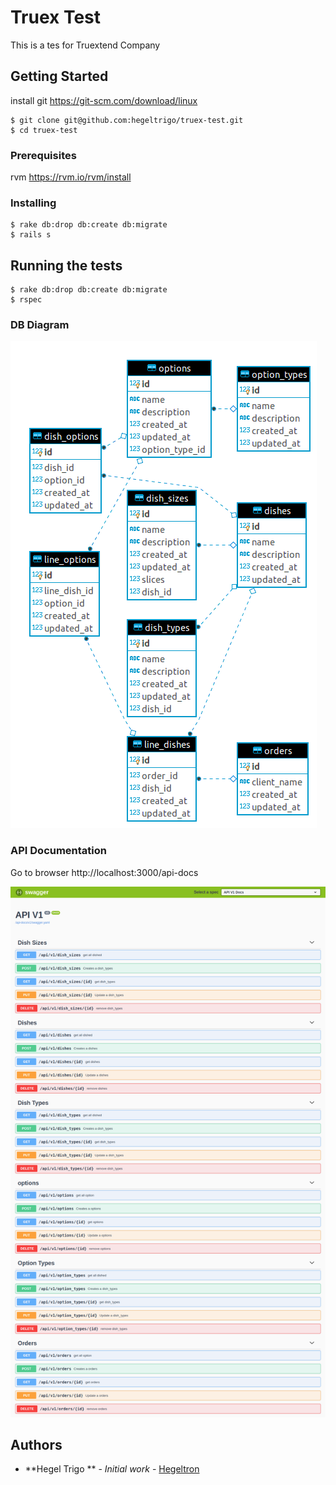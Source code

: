 # Truex Test

This is a tes for Truextend Company

## Getting Started

install git https://git-scm.com/download/linux

```
$ git clone git@github.com:hegeltrigo/truex-test.git
$ cd truex-test
```

### Prerequisites

rvm https://rvm.io/rvm/install

### Installing

```
$ rake db:drop db:create db:migrate 
$ rails s
```

## Running the tests

```
$ rake db:drop db:create db:migrate
$ rspec
```


### DB Diagram

![alt text](https://raw.githubusercontent.com/hegeltrigo/truex-test/master/public/truexdb.png)

### API Documentation

Go to browser http://localhost:3000/api-docs

![alt text](https://raw.githubusercontent.com/hegeltrigo/truex-test/master/public/doc.png)



## Authors

* **Hegel Trigo ** - *Initial work* - [Hegeltron](https://www.linkedin.com/in/hegeltrigo/)

